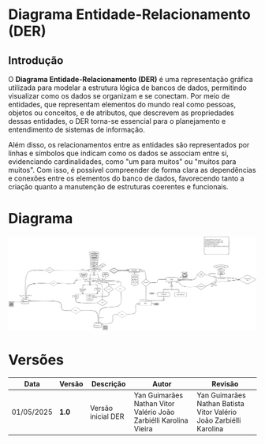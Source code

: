 # Diagrama Entidade-Relacionamento (DER)

## Introdução

O **Diagrama Entidade-Relacionamento (DER)** é uma representação gráfica utilizada para modelar a estrutura lógica de bancos de dados, permitindo visualizar como os dados se organizam e se conectam. Por meio de entidades, que representam elementos do mundo real como pessoas, objetos ou conceitos, e de atributos, que descrevem as propriedades dessas entidades, o DER torna-se essencial para o planejamento e entendimento de sistemas de informação.

Além disso, os relacionamentos entre as entidades são representados por linhas e símbolos que indicam como os dados se associam entre si, evidenciando cardinalidades, como "um para muitos" ou "muitos para muitos". Com isso, é possível compreender de forma clara as dependências e conexões entre os elementos do banco de dados, favorecendo tanto a criação quanto a manutenção de estruturas coerentes e funcionais.

# Diagrama

![alt text](Imagens/der1.0.png)

# Versões

| Data       | Versão  | Descrição          | Autor                                                             | Revisão                                                            |
| ---------- | ------- | ------------------ | ----------------------------------------------------------------- | ------------------------------------------------------------------ |
| 01/05/2025 | **1.0** | Versão inicial DER | Yan Guimarães Nathan Vitor Valério João Zarbiélli Karolina Vieira | Yan Guimarães Nathan Batista Vitor Valério João Zarbiélli Karolina |
